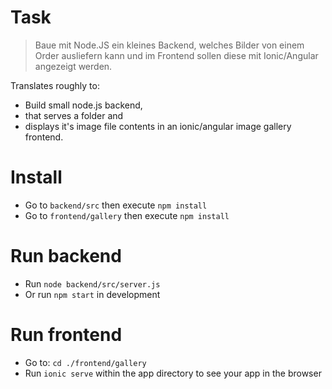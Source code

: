 # Task
> Baue mit Node.JS ein kleines Backend,
> welches Bilder von einem Order ausliefern kann und
> im Frontend sollen diese mit Ionic/Angular angezeigt werden.

Translates roughly to:
- Build small node.js backend,
- that serves a folder and
- displays it's image file contents in an ionic/angular image gallery frontend.


# Install
- Go to `backend/src` then execute `npm install`
- Go to `frontend/gallery` then execute `npm install`


# Run backend
- Run `node backend/src/server.js`
- Or run `npm start` in development

# Run frontend
- Go to: `cd ./frontend/gallery`
- Run `ionic serve` within the app directory to see your app in the browser